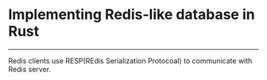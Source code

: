 # Implementing Redis-like database in Rust
---

Redis clients use RESP(REdis Serialization Protocoal) to communicate with Redis server.


